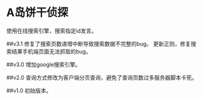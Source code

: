 # A岛饼干侦探
使用在线搜索引擎，搜索指定id发言。

##v3.1
修复了搜索页数递增中断导致搜索数据不完整的bug。
更新正则，修复搜索结果手机端页面无法抓取的bug。

##v3.0
增加google搜索引擎。

##v2.0
查询方式修改为客户端分页查询，避免了查询页数过多服务器脚本卡死。

##v1.0
初始版本。